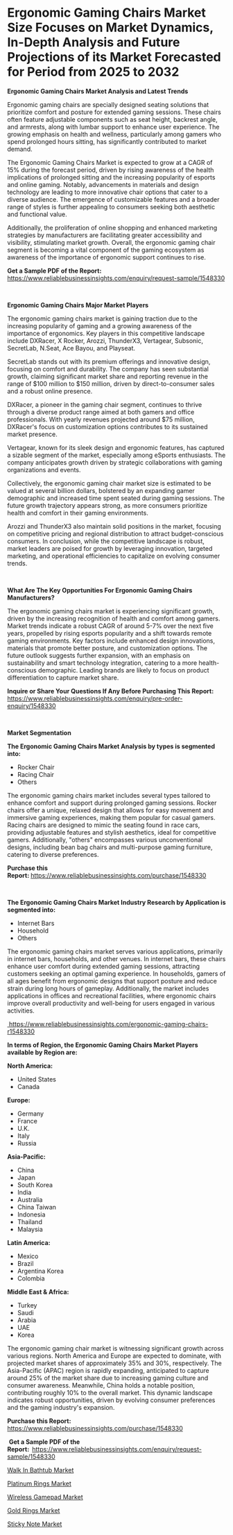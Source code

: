 <p><h1>Ergonomic Gaming Chairs Market Size Focuses on Market Dynamics, In-Depth Analysis and Future Projections of its Market Forecasted for Period from 2025 to 2032</h1></p><p><strong>Ergonomic Gaming Chairs Market Analysis and Latest Trends</strong></p>
<p><p>Ergonomic gaming chairs are specially designed seating solutions that prioritize comfort and posture for extended gaming sessions. These chairs often feature adjustable components such as seat height, backrest angle, and armrests, along with lumbar support to enhance user experience. The growing emphasis on health and wellness, particularly among gamers who spend prolonged hours sitting, has significantly contributed to market demand.</p><p>The Ergonomic Gaming Chairs Market is expected to grow at a CAGR of 15% during the forecast period, driven by rising awareness of the health implications of prolonged sitting and the increasing popularity of esports and online gaming. Notably, advancements in materials and design technology are leading to more innovative chair options that cater to a diverse audience. The emergence of customizable features and a broader range of styles is further appealing to consumers seeking both aesthetic and functional value.</p><p>Additionally, the proliferation of online shopping and enhanced marketing strategies by manufacturers are facilitating greater accessibility and visibility, stimulating market growth. Overall, the ergonomic gaming chair segment is becoming a vital component of the gaming ecosystem as awareness of the importance of ergonomic support continues to rise.</p></p>
<p><strong>Get a Sample PDF of the Report:&nbsp;</strong> <a href="https://www.reliablebusinessinsights.com/enquiry/request-sample/1548330?utm_campaign=57&utm_medium=2&utm_source=Github&utm_content=ia&utm_term=08022025&utm_id=ergonomic-gaming-chairs">https://www.reliablebusinessinsights.com/enquiry/request-sample/1548330</a></p>
<p>&nbsp;</p>
<p><strong>Ergonomic Gaming Chairs Major Market Players</strong></p>
<p><p>The ergonomic gaming chairs market is gaining traction due to the increasing popularity of gaming and a growing awareness of the importance of ergonomics. Key players in this competitive landscape include DXRacer, X Rocker, Arozzi, ThunderX3, Vertagear, Subsonic, SecretLab, N.Seat, Ace Bayou, and Playseat. </p><p>SecretLab stands out with its premium offerings and innovative design, focusing on comfort and durability. The company has seen substantial growth, claiming significant market share and reporting revenue in the range of $100 million to $150 million, driven by direct-to-consumer sales and a robust online presence. </p><p>DXRacer, a pioneer in the gaming chair segment, continues to thrive through a diverse product range aimed at both gamers and office professionals. With yearly revenues projected around $75 million, DXRacer's focus on customization options contributes to its sustained market presence.</p><p>Vertagear, known for its sleek design and ergonomic features, has captured a sizable segment of the market, especially among eSports enthusiasts. The company anticipates growth driven by strategic collaborations with gaming organizations and events. </p><p>Collectively, the ergonomic gaming chair market size is estimated to be valued at several billion dollars, bolstered by an expanding gamer demographic and increased time spent seated during gaming sessions. The future growth trajectory appears strong, as more consumers prioritize health and comfort in their gaming environments. </p><p>Arozzi and ThunderX3 also maintain solid positions in the market, focusing on competitive pricing and regional distribution to attract budget-conscious consumers. In conclusion, while the competitive landscape is robust, market leaders are poised for growth by leveraging innovation, targeted marketing, and operational efficiencies to capitalize on evolving consumer trends.</p></p>
<p>&nbsp;</p>
<p><strong>What Are The Key Opportunities For Ergonomic Gaming Chairs Manufacturers?</strong></p>
<p><p>The ergonomic gaming chairs market is experiencing significant growth, driven by the increasing recognition of health and comfort among gamers. Market trends indicate a robust CAGR of around 5-7% over the next five years, propelled by rising esports popularity and a shift towards remote gaming environments. Key factors include enhanced design innovations, materials that promote better posture, and customization options. The future outlook suggests further expansion, with an emphasis on sustainability and smart technology integration, catering to a more health-conscious demographic. Leading brands are likely to focus on product differentiation to capture market share.</p></p>
<p><strong>Inquire or Share Your Questions If Any Before Purchasing This Report:</strong> <a href="https://www.reliablebusinessinsights.com/enquiry/pre-order-enquiry/1548330?utm_campaign=57&utm_medium=2&utm_source=Github&utm_content=ia&utm_term=08022025&utm_id=ergonomic-gaming-chairs">https://www.reliablebusinessinsights.com/enquiry/pre-order-enquiry/1548330</a></p>
<p>&nbsp;</p>
<p><strong>Market Segmentation</strong></p>
<p><strong>The Ergonomic Gaming Chairs Market Analysis by types is segmented into:</strong></p>
<p><ul><li>Rocker Chair</li><li>Racing Chair</li><li>Others</li></ul></p>
<p><p>The ergonomic gaming chairs market includes several types tailored to enhance comfort and support during prolonged gaming sessions. Rocker chairs offer a unique, relaxed design that allows for easy movement and immersive gaming experiences, making them popular for casual gamers. Racing chairs are designed to mimic the seating found in race cars, providing adjustable features and stylish aesthetics, ideal for competitive gamers. Additionally, "others" encompasses various unconventional designs, including bean bag chairs and multi-purpose gaming furniture, catering to diverse preferences.</p></p>
<p><strong>Purchase this Report:&nbsp;</strong><a href="https://www.reliablebusinessinsights.com/purchase/1548330?utm_campaign=57&utm_medium=2&utm_source=Github&utm_content=ia&utm_term=08022025&utm_id=ergonomic-gaming-chairs">https://www.reliablebusinessinsights.com/purchase/1548330</a></p>
<p>&nbsp;</p>
<p><strong>The Ergonomic Gaming Chairs Market Industry Research by Application is segmented into:</strong></p>
<p><ul><li>Internet Bars</li><li>Household</li><li>Others</li></ul></p>
<p><p>The ergonomic gaming chairs market serves various applications, primarily in internet bars, households, and other venues. In internet bars, these chairs enhance user comfort during extended gaming sessions, attracting customers seeking an optimal gaming experience. In households, gamers of all ages benefit from ergonomic designs that support posture and reduce strain during long hours of gameplay. Additionally, the market includes applications in offices and recreational facilities, where ergonomic chairs improve overall productivity and well-being for users engaged in various activities.</p></p>
<p><a href="https://www.reliablebusinessinsights.com/ergonomic-gaming-chairs-r1548330?utm_campaign=57&utm_medium=2&utm_source=Github&utm_content=ia&utm_term=08022025&utm_id=ergonomic-gaming-chairs">&nbsp;https://www.reliablebusinessinsights.com/ergonomic-gaming-chairs-r1548330</a></p>
<p><strong>In terms of Region, the Ergonomic Gaming Chairs Market Players available by Region are:</strong></p>
<p>
    <p> <strong> North America: </strong>
        <ul>
            <li>United States</li>
            <li>Canada</li>
        </ul>
        </p> 
    <p> <strong> Europe: </strong>
        <ul>
            <li>Germany</li>
            <li>France</li>
            <li>U.K.</li>
            <li>Italy</li>
            <li>Russia</li>
        </ul>
        </p> 
    <p> <strong> Asia-Pacific: </strong>
        <ul>
            <li>China</li>
            <li>Japan</li>
            <li>South Korea</li>
            <li>India</li>
            <li>Australia</li>
            <li>China Taiwan</li>
            <li>Indonesia</li>
            <li>Thailand</li>
            <li>Malaysia</li>
        </ul>
        </p> 
    <p> <strong> Latin America: </strong>
        <ul>
            <li>Mexico</li>
            <li>Brazil</li>
            <li>Argentina Korea</li>
            <li>Colombia</li>
        </ul>
        </p> 
    <p> <strong> Middle East & Africa: </strong>
        <ul>
            <li>Turkey</li>
            <li>Saudi</li>
            <li>Arabia</li>
            <li>UAE</li>
            <li>Korea</li>
        </ul>
    </p>
    </p>
<p><p>The ergonomic gaming chair market is witnessing significant growth across various regions. North America and Europe are expected to dominate, with projected market shares of approximately 35% and 30%, respectively. The Asia-Pacific (APAC) region is rapidly expanding, anticipated to capture around 25% of the market share due to increasing gaming culture and consumer awareness. Meanwhile, China holds a notable position, contributing roughly 10% to the overall market. This dynamic landscape indicates robust opportunities, driven by evolving consumer preferences and the gaming industry's expansion.</p></p>
<p><strong>Purchase this Report: </strong><a href="https://www.reliablebusinessinsights.com/purchase/1548330?utm_campaign=57&utm_medium=2&utm_source=Github&utm_content=ia&utm_term=08022025&utm_id=ergonomic-gaming-chairs">https://www.reliablebusinessinsights.com/purchase/1548330</a></p>
<p>&nbsp;<strong>Get a Sample PDF of the Report:&nbsp;&nbsp;</strong><a href="https://www.reliablebusinessinsights.com/enquiry/request-sample/1548330?utm_campaign=57&utm_medium=2&utm_source=Github&utm_content=ia&utm_term=08022025&utm_id=ergonomic-gaming-chairs">https://www.reliablebusinessinsights.com/enquiry/request-sample/1548330</a></p>
<p><strong></strong></p>
<p><p><a href="https://github.com/djarixneoza/Market-Research-Report-List-1/blob/main/walk-in-bathtub-market.md?utm_campaign=57&utm_medium=2&utm_source=Github&utm_content=ia&utm_term=08022025&utm_id=ergonomic-gaming-chairs">Walk In Bathtub Market</a></p><p><a href="https://github.com/akermigarib/Market-Research-Report-List-1/blob/main/platinum-rings-market.md?utm_campaign=57&utm_medium=2&utm_source=Github&utm_content=ia&utm_term=08022025&utm_id=ergonomic-gaming-chairs">Platinum Rings Market</a></p><p><a href="https://github.com/jandedaboy1/Market-Research-Report-List-1/blob/main/wireless-gamepad-market.md?utm_campaign=57&utm_medium=2&utm_source=Github&utm_content=ia&utm_term=08022025&utm_id=ergonomic-gaming-chairs">Wireless Gamepad Market</a></p><p><a href="https://github.com/dushornerfe/Market-Research-Report-List-1/blob/main/gold-rings-market.md?utm_campaign=57&utm_medium=2&utm_source=Github&utm_content=ia&utm_term=08022025&utm_id=ergonomic-gaming-chairs">Gold Rings Market</a></p><p><a href="https://github.com/sapsaidamary/Market-Research-Report-List-1/blob/main/sticky-note-market.md?utm_campaign=57&utm_medium=2&utm_source=Github&utm_content=ia&utm_term=08022025&utm_id=ergonomic-gaming-chairs">Sticky Note Market</a></p></p>